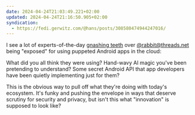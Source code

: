 ```yaml
---
date: 2024-04-24T21:03:49.221+02:00
updated: 2024-04-24T21:16:50.905+02:00
syndication:
  - https://fedi.gerwitz.com/@hans/posts/308580474944247016/
---
```

I see a lot of experts-of-the-day [gnashing teeth](https://github.com/rabbitscam/rabbitr1) over [@rabbit@threads.net](https://www.threads.net/@rabbit) being "exposed" for using puppeted Android apps in the cloud:

What did you all think they were using? Hand-wavy AI magic you've been pretending to understand? Some secret Android API that app developers have been quietly implementing just for them?

This is the obvious way to pull off what they're doing with today's ecosystem. It's funky and pushing the envelope in ways that deserve scrutiny for security and privacy, but isn't this what "innovation" is supposed to look like?

